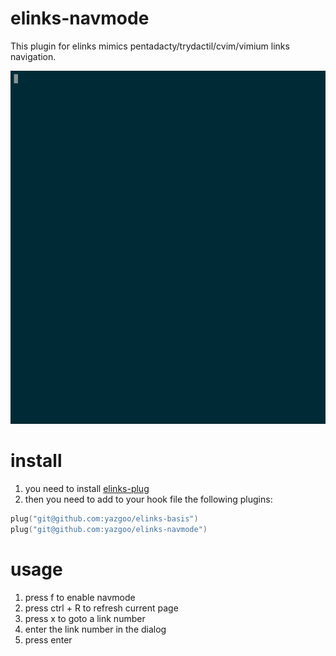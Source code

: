 # elinks-navmode

This plugin for elinks mimics pentadacty/trydactil/cvim/vimium
links navigation.

<a href="https://asciinema.org/a/N69WfAGW41rekd0K18AwjLTi6"><img src="demo.gif"></a>

# install

1. you need to install [elinks-plug](http://github.com/yazgoo/elinks-plug)
1. then you need to add to your hook file the following plugins:

```lua
plug("git@github.com:yazgoo/elinks-basis")
plug("git@github.com:yazgoo/elinks-navmode")
```

# usage

1. press f to enable navmode
2. press ctrl + R to refresh current page
3. press x to goto a link number
4. enter the link number in the dialog
5. press enter
